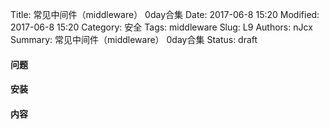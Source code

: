 Title: 常见中间件（middleware） 0day合集
Date: 2017-06-8 15:20
Modified: 2017-06-8 15:20
Category: 安全
Tags: middleware
Slug: L9
Authors: nJcx
Summary:  常见中间件（middleware） 0day合集
Status: draft

#### 问题

#### 安装

#### 内容



